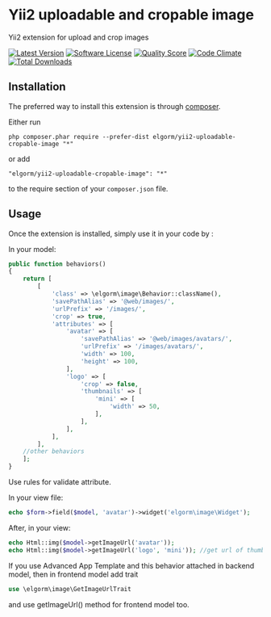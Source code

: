 Yii2 uploadable and cropable image
==================================
Yii2 extension for upload and crop images

[![Latest Version](https://img.shields.io/github/release/elgorm/yii2-uploadable-cropable-image.svg?style=flat-square)](https://github.com/elgorm/yii2-uploadable-cropable-image/releases)
[![Software License](https://img.shields.io/badge/license-MIT-blue.svg?style=flat-square)](https://github.com/elgorm/yii2-uploadable-cropable-image/blob/master/LICENSE.md)
[![Quality Score](https://img.shields.io/scrutinizer/g/elgorm/yii2-uploadable-cropable-image.svg?style=flat-square)](https://scrutinizer-ci.com/g/elgorm/yii2-uploadable-cropable-image)
[![Code Climate](https://img.shields.io/codeclimate/github/elgorm/yii2-uploadable-cropable-image.svg?style=flat-square)](https://codeclimate.com/github/elgorm/yii2-uploadable-cropable-image)
[![Total Downloads](https://img.shields.io/packagist/dt/elgorm/yii2-uploadable-cropable-image.svg?style=flat-square)](https://packagist.org/packages/elgorm/yii2-uploadable-cropable-image)

Installation
------------

The preferred way to install this extension is through [composer](http://getcomposer.org/download/).

Either run

```
php composer.phar require --prefer-dist elgorm/yii2-uploadable-cropable-image "*"
```

or add

```
"elgorm/yii2-uploadable-cropable-image": "*"
```

to the require section of your `composer.json` file.


Usage
-----

Once the extension is installed, simply use it in your code by  :

In your model:
```php
public function behaviors()
{
    return [
        [
            'class' => \elgorm\image\Behavior::className(),
            'savePathAlias' => '@web/images/',
            'urlPrefix' => '/images/',
            'crop' => true,
            'attributes' => [
                'avatar' => [
                    'savePathAlias' => '@web/images/avatars/',
                    'urlPrefix' => '/images/avatars/',
                    'width' => 100,
                    'height' => 100,
                ],
                'logo' => [
                    'crop' => false,
                    'thumbnails' => [
                        'mini' => [
                            'width' => 50,
                        ],
                    ],
                ],
            ],
        ],
    //other behaviors
    ];
}
```
Use rules for validate attribute.

In your view file:
```php
echo $form->field($model, 'avatar')->widget('elgorm\image\Widget');
```

After, in your view:
```php
echo Html::img($model->getImageUrl('avatar'));
echo Html::img($model->getImageUrl('logo', 'mini')); //get url of thumbnail named 'mini' for 'logo' attribute
```

If you use Advanced App Template and this behavior attached in backend model, then in frontend model add trait
```php
use \elgorm\image\GetImageUrlTrait
```
and use getImageUrl() method for frontend model too.
